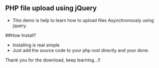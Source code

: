 ## PHP file upload using jQuery
- This demo is help to learn how to upload files Asynchronously using jquery.

##How Install? 
- Installing is real simple 
- Just add the source code to your php root directly and your done.

Thank you for the download, keep learning...!!
